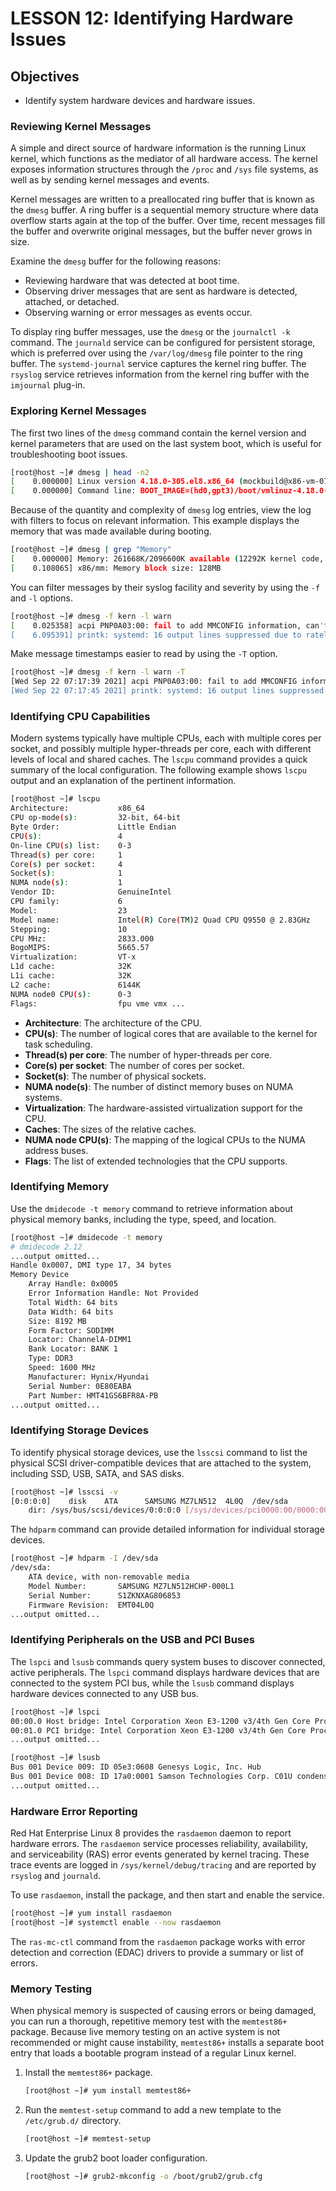 # LESSON 12: Identifying Hardware Issues

## Objectives

- Identify system hardware devices and hardware issues.

### Reviewing Kernel Messages

A simple and direct source of hardware information is the running Linux kernel, which functions as the mediator of all hardware access. The kernel exposes information structures through the `/proc` and `/sys` file systems, as well as by sending kernel messages and events.

Kernel messages are written to a preallocated ring buffer that is known as the `dmesg` buffer. A ring buffer is a sequential memory structure where data overflow starts again at the top of the buffer. Over time, recent messages fill the buffer and overwrite original messages, but the buffer never grows in size.

Examine the `dmesg` buffer for the following reasons:
- Reviewing hardware that was detected at boot time.
- Observing driver messages that are sent as hardware is detected, attached, or detached.
- Observing warning or error messages as events occur.

To display ring buffer messages, use the `dmesg` or the `journalctl -k` command. The `journald` service can be configured for persistent storage, which is preferred over using the `/var/log/dmesg` file pointer to the ring buffer. The `systemd-journal` service captures the kernel ring buffer. The `rsyslog` service retrieves information from the kernel ring buffer with the `imjournal` plug-in.

### Exploring Kernel Messages

The first two lines of the `dmesg` command contain the kernel version and kernel parameters that are used on the last system boot, which is useful for troubleshooting boot issues.

```bash
[root@host ~]# dmesg | head -n2
[    0.000000] Linux version 4.18.0-305.el8.x86_64 (mockbuild@x86-vm-07.build.eng.bos.redhat.com) (gcc version 8.4.1 20200928 (Red Hat 8.4.1-1) (GCC)) #1 SMP Thu Apr 29 08:54:30 EDT 2021
[    0.000000] Command line: BOOT_IMAGE=(hd0,gpt3)/boot/vmlinuz-4.18.0-305.el8.x86_64 root=/dev/vda3 ro no_timer_check net.ifnames=0 crashkernel=auto
```

Because of the quantity and complexity of `dmesg` log entries, view the log with filters to focus on relevant information. This example displays the memory that was made available during booting.

```bash
[root@host ~]# dmesg | grep "Memory"
[    0.000000] Memory: 261668K/2096600K available (12292K kernel code, 2100K rwdata, 3816K rodata, 2348K init, 3320K bss, 271600K reserved, 0K cma-reserved)
[    0.108065] x86/mm: Memory block size: 128MB
```

You can filter messages by their syslog facility and severity by using the `-f` and `-l` options.

```bash
[root@host ~]# dmesg -f kern -l warn
[    0.025358] acpi PNP0A03:00: fail to add MMCONFIG information, can't access extended PCI configuration space under this bridge.
[    6.095391] printk: systemd: 16 output lines suppressed due to ratelimiting
```

Make message timestamps easier to read by using the `-T` option.

```bash
[root@host ~]# dmesg -f kern -l warn -T
[Wed Sep 22 07:17:39 2021] acpi PNP0A03:00: fail to add MMCONFIG information, can't access extended PCI configuration space under this bridge.
[Wed Sep 22 07:17:45 2021] printk: systemd: 16 output lines suppressed due to ratelimiting
```

### Identifying CPU Capabilities

Modern systems typically have multiple CPUs, each with multiple cores per socket, and possibly multiple hyper-threads per core, each with different levels of local and shared caches. The `lscpu` command provides a quick summary of the local configuration. The following example shows `lscpu` output and an explanation of the pertinent information.

```bash
[root@host ~]# lscpu
Architecture:           x86_64
CPU op-mode(s):         32-bit, 64-bit
Byte Order:             Little Endian
CPU(s):                 4
On-line CPU(s) list:    0-3
Thread(s) per core:     1
Core(s) per socket:     4
Socket(s):              1
NUMA node(s):           1
Vendor ID:              GenuineIntel
CPU family:             6
Model:                  23
Model name:             Intel(R) Core(TM)2 Quad CPU Q9550 @ 2.83GHz
Stepping:               10
CPU MHz:                2833.000
BogoMIPS:               5665.57
Virtualization:         VT-x
L1d cache:              32K
L1i cache:              32K
L2 cache:               6144K
NUMA node0 CPU(s):      0-3
Flags:                  fpu vme vmx ...
```

- **Architecture**: The architecture of the CPU.
- **CPU(s)**: The number of logical cores that are available to the kernel for task scheduling.
- **Thread(s) per core**: The number of hyper-threads per core.
- **Core(s) per socket**: The number of cores per socket.
- **Socket(s)**: The number of physical sockets.
- **NUMA node(s)**: The number of distinct memory buses on NUMA systems.
- **Virtualization**: The hardware-assisted virtualization support for the CPU.
- **Caches**: The sizes of the relative caches.
- **NUMA node CPU(s)**: The mapping of the logical CPUs to the NUMA address buses.
- **Flags**: The list of extended technologies that the CPU supports.

### Identifying Memory

Use the `dmidecode -t memory` command to retrieve information about physical memory banks, including the type, speed, and location.

```bash
[root@host ~]# dmidecode -t memory
# dmidecode 2.12
...output omitted...
Handle 0x0007, DMI type 17, 34 bytes
Memory Device
    Array Handle: 0x0005
    Error Information Handle: Not Provided
    Total Width: 64 bits
    Data Width: 64 bits
    Size: 8192 MB
    Form Factor: SODIMM
    Locator: ChannelA-DIMM1
    Bank Locator: BANK 1
    Type: DDR3
    Speed: 1600 MHz
    Manufacturer: Hynix/Hyundai
    Serial Number: 0E80EABA
    Part Number: HMT41GS6BFR8A-PB
...output omitted...
```

### Identifying Storage Devices

To identify physical storage devices, use the `lsscsi` command to list the physical SCSI driver-compatible devices that are attached to the system, including SSD, USB, SATA, and SAS disks.

```bash
[root@host ~]# lsscsi -v
[0:0:0:0]    disk    ATA      SAMSUNG MZ7LN512  4L0Q  /dev/sda
    dir: /sys/bus/scsi/devices/0:0:0:0 [/sys/devices/pci0000:00/0000:00:1f.2/ata1/host0/target0:0:0/0:0:0:0]
```

The `hdparm` command can provide detailed information for individual storage devices.

```bash
[root@host ~]# hdparm -I /dev/sda
/dev/sda:
    ATA device, with non-removable media
    Model Number:       SAMSUNG MZ7LN512HCHP-000L1
    Serial Number:      S1ZKNXAG806853
    Firmware Revision:  EMT04L0Q
...output omitted...
```

### Identifying Peripherals on the USB and PCI Buses

The `lspci` and `lsusb` commands query system buses to discover connected, active peripherals. The `lspci` command displays hardware devices that are connected to the system PCI bus, while the `lsusb` command displays hardware devices connected to any USB bus.

```bash
[root@host ~]# lspci
00:00.0 Host bridge: Intel Corporation Xeon E3-1200 v3/4th Gen Core Processor DRAM Controller (rev 06)
00:01.0 PCI bridge: Intel Corporation Xeon E3-1200 v3/4th Gen Core Processor PCI Express x16 Controller (rev 06)
...output omitted...
```

```bash
[root@host ~]# lsusb
Bus 001 Device 009: ID 05e3:0608 Genesys Logic, Inc. Hub
Bus 001 Device 008: ID 17a0:0001 Samson Technologies Corp. C01U condenser microphone
...output omitted...
```

### Hardware Error Reporting

Red Hat Enterprise Linux 8 provides the `rasdaemon` daemon to report hardware errors. The `rasdaemon` service processes reliability, availability, and serviceability (RAS) error events generated by kernel tracing. These trace events are logged in `/sys/kernel/debug/tracing` and are reported by `rsyslog` and `journald`.

To use `rasdaemon`, install the package, and then start and enable the service.

```bash
[root@host ~]# yum install rasdaemon
[root@host ~]# systemctl enable --now rasdaemon
```

The `ras-mc-ctl` command from the `rasdaemon` package works with error detection and correction (EDAC) drivers to provide a summary or list of errors.

### Memory Testing

When physical memory is suspected of causing errors or being damaged, you can run a thorough, repetitive memory test with the `memtest86+` package. Because live memory testing on an active system is not recommended or might cause instability, `memtest86+` installs a separate boot entry that loads a bootable program instead of a regular Linux kernel.

1. Install the `memtest86+` package.

   ```bash
   [root@host ~]# yum install memtest86+
   ```

2. Run the `memtest-setup` command to add a new template to the `/etc/grub.d/` directory.

   ```bash
   [root@host ~]# memtest-setup
   ```

3. Update the grub2 boot loader configuration.

   ```bash
   [root@host ~]# grub2-mkconfig -o /boot/grub2/grub.cfg
   ```

